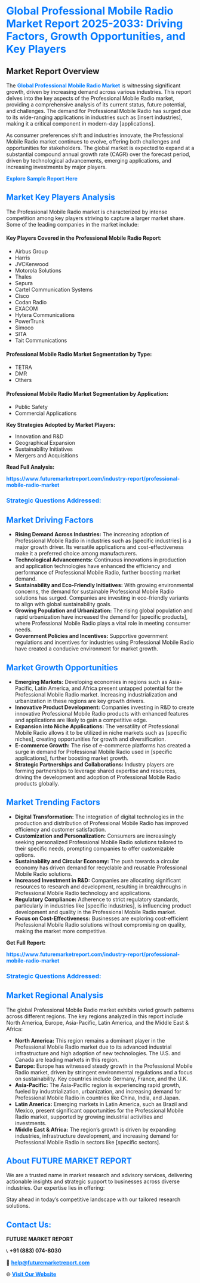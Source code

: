 <h1 style="color: #007BFF;">Global Professional Mobile Radio Market Report 2025-2033: Driving Factors, Growth Opportunities, and Key Players</h1>

<section id="overview">
<h2>Market Report Overview</h2>
<p>The <a href="https://www.futuremarketreport.com/industry-report/professional-mobile-radio-market" style="color: #007BFF; text-decoration: none;"><strong>Global Professional Mobile Radio Market</strong></a> is witnessing significant growth, driven by increasing demand across various industries. This report delves into the key aspects of the Professional Mobile Radio market, providing a comprehensive analysis of its current status, future potential, and challenges. The demand for Professional Mobile Radio has surged due to its wide-ranging applications in industries such as [insert industries], making it a critical component in modern-day [applications].</p>
<p>As consumer preferences shift and industries innovate, the Professional Mobile Radio market continues to evolve, offering both challenges and opportunities for stakeholders. The global market is expected to expand at a substantial compound annual growth rate (CAGR) over the forecast period, driven by technological advancements, emerging applications, and increasing investments by major players.</p>
</section>

<section id="overview">
<p><a href="https://www.futuremarketreport.com/request-sample/reportId=50998" style="color: #007BFF; text-decoration: none;"><strong>Explore Sample Report Here</strong></a></p>
</section>

<section id="key-players">
<h2 style="color: #007BFF;">Market Key Players Analysis</h2>
<p>The Professional Mobile Radio market is characterized by intense competition among key players striving to capture a larger market share. Some of the leading companies in the market include:</p>
<h4>Key Players Covered in the Professional Mobile Radio Report:</h4>
<ul><li>Airbus Group</li><li>Harris</li><li>JVCKenwood</li><li>Motorola Solutions</li><li>Thales</li><li>Sepura</li><li>Cartel Communication Systems</li><li>Cisco</li><li>Codan Radio</li><li>EXACOM</li><li>Hytera Communications</li><li>PowerTrunk</li><li>Simoco</li><li>SITA</li><li>Tait Communications</li></ul>
<h4>Professional Mobile Radio Market Segmentation by Type:</h4>
<ul><li>TETRA</li><li>DMR</li><li>Others</li></ul>

<h4>Professional Mobile Radio Market Segmentation by Application:</h4>
<ul><li>Public Safety</li><li>Commercial Applications</li></ul>
<p><strong>Key Strategies Adopted by Market Players:</strong></p>
<ul>
<li>Innovation and R&D</li>
<li>Geographical Expansion</li>
<li>Sustainability Initiatives</li>
<li>Mergers and Acquisitions</li>
</ul>
</section>

<section>
<p><strong>Read Full Analysis: </strong></p><a href="https://www.futuremarketreport.com/industry-report/professional-mobile-radio-market" style="color: #007BFF; text-decoration: none;"><strong>https://www.futuremarketreport.com/industry-report/professional-mobile-radio-market</strong></a>
<h3 style="color: #007BFF;">Strategic Questions Addressed:</h3>
</section>

<section id="driving-factors">
<h2 style="color: #007BFF;">Market Driving Factors</h2>
<ul>
<li><strong>Rising Demand Across Industries:</strong> The increasing adoption of Professional Mobile Radio in industries such as [specific industries] is a major growth driver. Its versatile applications and cost-effectiveness make it a preferred choice among manufacturers.</li>
<li><strong>Technological Advancements:</strong> Continuous innovations in production and application technologies have enhanced the efficiency and performance of Professional Mobile Radio, further boosting market demand.</li>
<li><strong>Sustainability and Eco-Friendly Initiatives:</strong> With growing environmental concerns, the demand for sustainable Professional Mobile Radio solutions has surged. Companies are investing in eco-friendly variants to align with global sustainability goals.</li>
<li><strong>Growing Population and Urbanization:</strong> The rising global population and rapid urbanization have increased the demand for [specific products], where Professional Mobile Radio plays a vital role in meeting consumer needs.</li>
<li><strong>Government Policies and Incentives:</strong> Supportive government regulations and incentives for industries using Professional Mobile Radio have created a conducive environment for market growth.</li>
</ul>
</section>

<section id="growth-opportunities">
<h2 style="color: #007BFF;">Market Growth Opportunities</h2>
<ul>
<li><strong>Emerging Markets:</strong> Developing economies in regions such as Asia-Pacific, Latin America, and Africa present untapped potential for the Professional Mobile Radio market. Increasing industrialization and urbanization in these regions are key growth drivers.</li>
<li><strong>Innovative Product Development:</strong> Companies investing in R&D to create innovative Professional Mobile Radio products with enhanced features and applications are likely to gain a competitive edge.</li>
<li><strong>Expansion into Niche Applications:</strong> The versatility of Professional Mobile Radio allows it to be utilized in niche markets such as [specific niches], creating opportunities for growth and diversification.</li>
<li><strong>E-commerce Growth:</strong> The rise of e-commerce platforms has created a surge in demand for Professional Mobile Radio used in [specific applications], further boosting market growth.</li>
<li><strong>Strategic Partnerships and Collaborations:</strong> Industry players are forming partnerships to leverage shared expertise and resources, driving the development and adoption of Professional Mobile Radio products globally.</li>
</ul>
</section>

<section id="trending-factors">
<h2 style="color: #007BFF;">Market Trending Factors</h2>
<ul>
<li><strong>Digital Transformation:</strong> The integration of digital technologies in the production and distribution of Professional Mobile Radio has improved efficiency and customer satisfaction.</li>
<li><strong>Customization and Personalization:</strong> Consumers are increasingly seeking personalized Professional Mobile Radio solutions tailored to their specific needs, prompting companies to offer customizable options.</li>
<li><strong>Sustainability and Circular Economy:</strong> The push towards a circular economy has driven demand for recyclable and reusable Professional Mobile Radio solutions.</li>
<li><strong>Increased Investment in R&D:</strong> Companies are allocating significant resources to research and development, resulting in breakthroughs in Professional Mobile Radio technology and applications.</li>
<li><strong>Regulatory Compliance:</strong> Adherence to strict regulatory standards, particularly in industries like [specific industries], is influencing product development and quality in the Professional Mobile Radio market.</li>
<li><strong>Focus on Cost-Effectiveness:</strong> Businesses are exploring cost-efficient Professional Mobile Radio solutions without compromising on quality, making the market more competitive.</li>
</ul>
</section>

<section>
<p><strong>Get Full Report: </strong></p><a href="https://www.futuremarketreport.com/industry-report/professional-mobile-radio-market" style="color: #007BFF; text-decoration: none;"><strong>https://www.futuremarketreport.com/industry-report/professional-mobile-radio-market</strong></a>
<h3 style="color: #007BFF;">Strategic Questions Addressed:</h3>
</section>


<section id="regional-analysis">
<h2 style="color: #007BFF;">Market Regional Analysis</h2>
<p>The global Professional Mobile Radio market exhibits varied growth patterns across different regions. The key regions analyzed in this report include North America, Europe, Asia-Pacific, Latin America, and the Middle East & Africa:</p>
<ul>
<li><strong>North America:</strong> This region remains a dominant player in the Professional Mobile Radio market due to its advanced industrial infrastructure and high adoption of new technologies. The U.S. and Canada are leading markets in this region.</li>
<li><strong>Europe:</strong> Europe has witnessed steady growth in the Professional Mobile Radio market, driven by stringent environmental regulations and a focus on sustainability. Key countries include Germany, France, and the U.K.</li>
<li><strong>Asia-Pacific:</strong> The Asia-Pacific region is experiencing rapid growth, fueled by industrialization, urbanization, and increasing demand for Professional Mobile Radio in countries like China, India, and Japan.</li>
<li><strong>Latin America:</strong> Emerging markets in Latin America, such as Brazil and Mexico, present significant opportunities for the Professional Mobile Radio market, supported by growing industrial activities and investments.</li>
<li><strong>Middle East & Africa:</strong> The region’s growth is driven by expanding industries, infrastructure development, and increasing demand for Professional Mobile Radio in sectors like [specific sectors].</li>
</ul>
</section>

<footer>
<h2 style="color: #007BFF;">About FUTURE MARKET REPORT</h2>
<p>We are a trusted name in market research and advisory services, delivering actionable insights and strategic support to businesses across diverse industries. Our expertise lies in offering:</p>

<p>Stay ahead in today’s competitive landscape with our tailored research solutions.</p>

<h2 style="color: #007BFF;">Contact Us:</h2>
<p><strong>FUTURE MARKET REPORT</strong></p>
<p>📞 <strong>+91 (883) 074-8030</strong></p>
<p>📧 <strong><a href="mailto:help@futuremarketreport.com" style="color: #007BFF;">help@futuremarketreport.com</a></strong></p>
<p>🌐 <strong><a href="https://www.futuremarketreport.com/" style="color: #007BFF;">Visit Our Website</a></strong></p>
</footer>